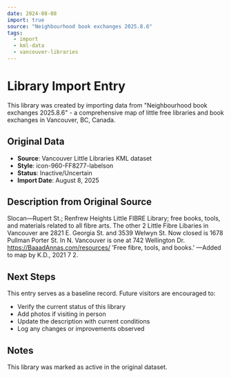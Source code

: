 ```yaml
---
date: 2024-08-08
import: true
source: "Neighbourhood book exchanges 2025.8.6"
tags:
  - import
  - kml-data
  - vancouver-libraries
---
```


# Library Import Entry

This library was created by importing data from "Neighbourhood book exchanges 2025.8.6" - a comprehensive map of little free libraries and book exchanges in Vancouver, BC, Canada.

## Original Data

- **Source**: Vancouver Little Libraries KML dataset
- **Style**: icon-960-FF8277-labelson
- **Status**: Inactive/Uncertain
- **Import Date**: August 8, 2025

## Description from Original Source

Slocan—Rupert St.;
Renfrew Heights Little FIBRE Library; free books, tools, and materials related to all fibre arts.
The other 2 Little Fibre Libaries in Vancouver are 2821 E. Georgia St. and 3539 Welwyn St.
Now closed is 1678 Pullman Porter St.
In N. Vancouver is one at 742 Wellington Dr.
https://BaaadAnnas.com/resources/
'Free fibre, tools, and books.'
—Added to map by K.D., 2021 7 2.  



## Next Steps

This entry serves as a baseline record. Future visitors are encouraged to:
- Verify the current status of this library
- Add photos if visiting in person
- Update the description with current conditions
- Log any changes or improvements observed

## Notes

This library was marked as active in the original dataset.
